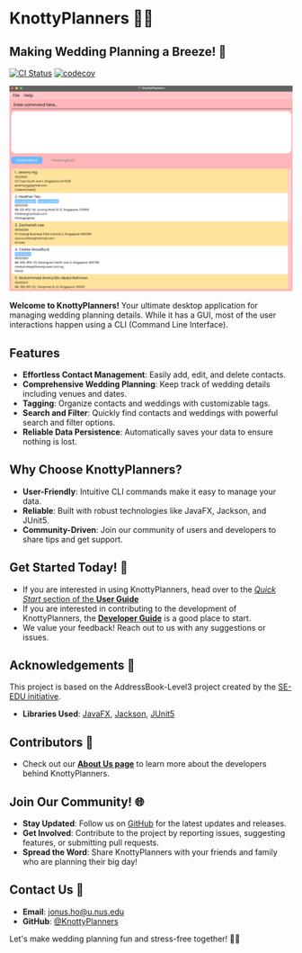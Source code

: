 # KnottyPlanners 💍🎀
## Making Wedding Planning a Breeze! 🎉

[![CI Status](https://github.com/se-edu/addressbook-level3/workflows/Java%20CI/badge.svg)](https://github.com/AY2425S1-CS2103T-W13-4/tp/actions)
[![codecov](https://codecov.io/gh/se-edu/addressbook-level3/branch/master/graph/badge.svg)](https://app.codecov.io/gh/AY2425S1-CS2103T-W13-4/tp)

![Ui](docs/images/Ui2.png)

**Welcome to KnottyPlanners!** Your ultimate desktop application for managing wedding planning details. While it has a GUI, most of the user interactions happen using a CLI (Command Line Interface).

## Features

- **Effortless Contact Management**: Easily add, edit, and delete contacts.
- **Comprehensive Wedding Planning**: Keep track of wedding details including venues and dates.
- **Tagging**: Organize contacts and weddings with customizable tags.
- **Search and Filter**: Quickly find contacts and weddings with powerful search and filter options.
- **Reliable Data Persistence**: Automatically saves your data to ensure nothing is lost.

## Why Choose KnottyPlanners?

- **User-Friendly**: Intuitive CLI commands make it easy to manage your data.
- **Reliable**: Built with robust technologies like JavaFX, Jackson, and JUnit5.
- **Community-Driven**: Join our community of users and developers to share tips and get support.

## Get Started Today! 🎉
* If you are interested in using KnottyPlanners, head over to the [_Quick Start_ section of the **User Guide**](https://ay2425s1-cs2103t-w13-4.github.io/tp/UserGuide.html)
* If you are interested in contributing to the development of KnottyPlanners, the [**Developer Guide**](https://ay2425s1-cs2103t-w13-4.github.io/tp/DeveloperGuide.html) is a good place to start.
* We value your feedback! Reach out to us with any suggestions or issues.

## Acknowledgements 🙏

This project is based on the AddressBook-Level3 project created by the [SE-EDU initiative](https://se-education.org).

- **Libraries Used**: [JavaFX](https://openjfx.io/), [Jackson](https://github.com/FasterXML/jackson), [JUnit5](https://github.com/junit-team/junit5)

## Contributors 🌟

* Check out our [**About Us page**](https://ay2425s1-cs2103t-w13-4.github.io/tp/AboutUs.html) to learn more about the developers behind KnottyPlanners.

## Join Our Community! 🌐

- **Stay Updated**: Follow us on [GitHub](https://github.com/AY2425S1-CS2103T-W13-4/tp) for the latest updates and releases.
- **Get Involved**: Contribute to the project by reporting issues, suggesting features, or submitting pull requests.
- **Spread the Word**: Share KnottyPlanners with your friends and family who are planning their big day!

## Contact Us 📧

- **Email**: jonus.ho@u.nus.edu
- **GitHub**: [@KnottyPlanners](https://github.com/orgs/AY2425S1-CS2103T-W13-4/people)

Let's make wedding planning fun and stress-free together! 🎊💖
